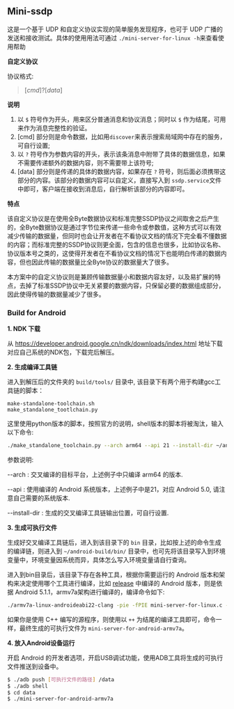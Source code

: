 ## Mini-ssdp

这是一个基于 UDP 和自定义协议实现的简单服务发现程序，也可于 UDP 广播的发送和接收测试。具体的使用用法可通过 `./mini-server-for-linux -h`来查看使用帮助

**自定义协议**

协议格式:
> $[cmd]?[data]$

**说明**

1. 以 `$` 符号作为开头，用来区分普通消息和协议消息；同时以 `$` 作为结尾，可用来作为消息完整性的验证。
2. [cmd] 部分则是命令数据，比如用`discover`来表示搜索局域网中存在的服务，可自行设置;
3. 以 `?` 符号作为参数内容的开头，表示该条消息中附带了具体的数据信息，如果不需要传递额外的数据内容，则不需要带上该符号;
4. [data] 部分则是传递的具体的数据内容，如果存在 `?` 符号，则后面必须携带这部分的内容。该部分的数据内容可以自定义，直接写入到 `ssdp.service`文件中即可，客户端在接收到消息后，自行解析该部分的内容即可。

**特点**

该自定义协议是在使用全Byte数据协议和标准完整SSDP协议之间取舍之后产生的，全Byte数据协议是通过字节位来传递一些命令或参数值，这种方式可以有效减少传输的数据量，但同时也会让开发者在不看协议文档的情况下完全看不懂数据的内容；而标准完整的SSDP协议则更全面，包含的信息也很多，比如协议名称、协议版本号之类的，这使得开发者在不看协议文档的情况下也能明白传递的数据内容，但也因此传输的数据量比全Byte协议的数据量大了很多。

本方案中的自定义协议则是兼顾传输数据量小和数据内容友好，以及易扩展的特点，去掉了标准SSDP协议中无关紧要的数据内容，只保留必要的数据组成部分，因此使得传输的数据量减少了很多。

### Build for Android

**1. NDK 下载**

从 https://developer.android.google.cn/ndk/downloads/index.html 地址下载对应自己系统的NDK包，下载完后解压。

**2. 生成编译工具链**

进入到解压后的文件夹的 `build/tools/` 目录中, 该目录下有两个用于构建gcc工具链的脚本：

```
make-standalone-toolchain.sh
make_standalone_tootlchain.py
```

这里使用python版本的脚本，按照官方的说明，shell版本的脚本将被淘汰，输入以下命令:

```bash
./make_standalone_toolchain.py --arch arm64 --api 21 --install-dir ~/android-build
```

参数说明:

 --arch : 交叉编译的目标平台，上述例子中只编译 arm64 的版本.

 --api  : 使用编译的 Android 系统版本，上述例子中是21，对应 Android 5.0, 请注意自己需要的系统版本.
 
 --install-dir : 生成的交叉编译工具链输出位置，可自行设置.

**3. 生成可执行文件**

生成好交叉编译工具链后，进入到该目录下的 `bin` 目录，比如按上述的命令生成的编译链，则进入到 `~/android-build/bin/` 目录中，也可先将该目录写入到环境变量中，环境变量因系统而异，具体怎么写入环境变量请自行查询。

进入到bin目录后，该目录下存在各种工具，根据你需要运行的 Android 版本和架构来决定使用哪个工具进行编译，比如 [release](https://github.com/zhongzilu/mini-ssdp/releases) 中编译的 Android 版本，则是依据 Android 5.1.1，armv7a架构进行编译的，编译命令如下:

```bash
./armv7a-linux-androideabi22-clang -pie -fPIE mini-server-for-linux.c -o mini-server-for-android-armv7a
```

如果你是使用 C++ 编写的源程序，则使用以 `++` 为结尾的编译工具即可，命令一样，最终生成的可执行文件为 `mini-server-for-android-armv7a`。

**4. 放入Android设备运行**

开启 Android 的开发者选项，开启USB调试功能，使用ADB工具将生成的可执行文件推送到设备中。

```bash
$ ./adb push [可执行文件的路径] /data
$ ./adb shell
$ cd data
$ ./mini-server-for-android-armv7a
```